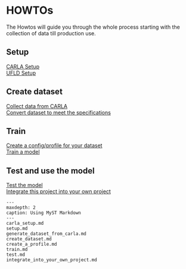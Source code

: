 # HOWTOs
The Howtos will guide you through the whole process starting with the collection of data till production use. 

## Setup
[CARLA Setup](./carla_setup.md)    
[UFLD Setup](./setup.md)  

## Create dataset
[Collect data from CARLA](./generate_dataset_from_carla.md)    
[Convert dataset to meet the specifications](./create_dataset.md)  

## Train
[Create a config/profile for your dataset](./create_a_profile.md)  
[Train a model](./train.md)  

## Test and use the model
[Test the model](./test.md)  
[Integrate this project into your own project](./integrate_into_your_own_project.md)




```{toctree}
---
maxdepth: 2
caption: Using MyST Markdown
---
carla_setup.md
setup.md
generate_dataset_from_carla.md
create_dataset.md
create_a_profile.md
train.md
test.md
integrate_into_your_own_project.md
```
